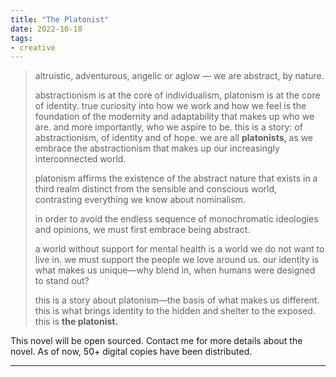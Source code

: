 ```yaml
---
title: "The Platonist"
date: 2022-10-18
tags:
- creative
---
```


> altruistic, adventurous, angelic or aglow — we are abstract, by nature.
> 
> abstractionism is at the core of individualism, platonism is at the core of identity.
> true curiosity into how we work and how we feel is the foundation of the modernity and adaptability that makes up who we are. and more importantly, who we aspire to be. this is a story: of abstractionism, of identity and of hope. we are all **platonists**, as we embrace the abstractionism that makes up our increasingly interconnected world.
> 
> platonism affirms the existence of the abstract nature that exists in a third realm distinct from the sensible and conscious world, contrasting everything we know about nominalism.
> 
> in order to avoid the endless sequence of monochromatic ideologies and opinions, we must first embrace being abstract.
>
> a world without support for mental health is a world we do not want to live in. we must support the people we love around us. our identity is what makes us unique—why blend in, when humans were designed to stand out?
>
> this is a story about platonism—the basis of what makes us different. this is what brings identity to the hidden and shelter to the exposed. this is **the platonist.**

This novel will be open sourced. Contact me for more details about the novel. As of now, 50+ digital copies have been distributed.

---